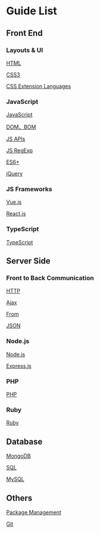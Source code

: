 # Guide List

## Front End

### Layouts & UI
[HTML]()

[CSS3]()

[CSS Extension Languages]()

### JavaScript
[JavaScript]()

[DOM、BOM]()

[JS APIs]()

[JS RegExp]()

[ES6+]()

[jQuery]()

### JS Frameworks
[Vue.js]()

[React.js]()

### TypeScript
[TypeScript]()




## Server Side
### Front to Back Communication
[HTTP]()

[Ajax]()

[From]()

[JSON]()

### Node.js
[Node.js]()

[Express.js]()

### PHP
[PHP]()

### Ruby
[Ruby]()

## Database
[MongoDB]()

[SQL]()

[MySQL]()





## Others
[Package Management]()

[Git]()

